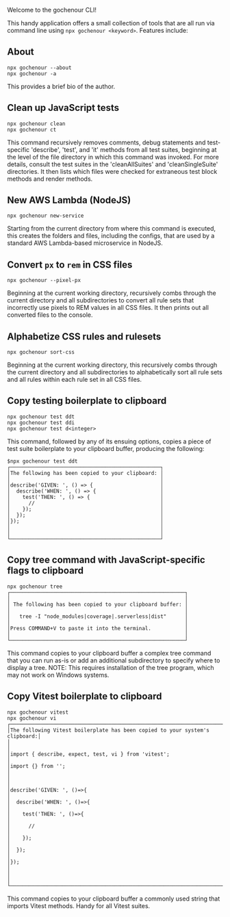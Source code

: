 Welcome to the gochenour CLI!

This handy application offers a small collection of tools that are all run via command line using `npx gochenour <keyword>`. Features include:

## About ##
    npx gochenour --about
    npx gochenour -a

This provides a brief bio of the author.

## Clean up JavaScript tests ##
    npx gochenour clean
    npx gochenour ct

This command recursively removes comments, debug statements and test-specific 'describe', 'test', and 'it' methods from
all test suites, beginning at the level of the file directory in which this command was invoked. For more details,
consult the test suites in the 'cleanAllSuites' and 'cleanSingleSuite' directories. It then lists which files were checked for extraneous test block methods and render methods.

## New AWS Lambda (NodeJS) ##
    npx gochenour new-service                                       

Starting from the current directory from where this command is executed, this creates the folders and files, including
the configs, that are used by a standard AWS Lambda-based microservice in NodeJS.

## Convert `px` to `rem` in CSS files ##
    npx gochenour --pixel-px                                       

Beginning at the current working directory, recursively combs through the current directory and all subdirectories
to convert all rule sets that incorrectly use pixels to REM values in all CSS files. It then prints out all converted files to the console.

## Alphabetize CSS rules and rulesets ##
    npx gochenour sort-css                                          

Beginning at the current working directory, this recursively combs through the current directory and all subdirectories
to alphabetically sort all rule sets and all rules within each rule set in all CSS files.

## Copy testing boilerplate to clipboard ##

    npx gochenour test ddt
    npx gochenour test ddi
    npx gochenour test d<integer>

This command, followed by any of its ensuing options, copies a piece of test suite boilerplate to your clipboard buffer, producing the following:

    $npx gochenour test ddt
    ┌─────────────────────────────────────────────────┐
    │The following has been copied to your clipboard: │
    │                                                 │
    │describe('GIVEN: ', () => {                      │
    │  describe('WHEN: ', () => {                     │
    │    test('THEN: ', () => {                       │
    │      //                                         │
    │    });                                          │
    │  });                                            │
    │});                                              │
    │                                                 │
    │                                                 │
    └─────────────────────────────────────────────────┘

## Copy tree command with JavaScript-specific flags to clipboard ##

    npx gochenour tree   
    ┌─────────────────────────────────────────────────────────┐
    │                                                         │
    │ The following has been copied to your clipboard buffer: │
    │                                                         │
    │   tree -I "node_modules|coverage|.serverless|dist"      │
    │                                                         │
    │Press COMMAND+V to paste it into the terminal.           │
    │                                                         │
    └─────────────────────────────────────────────────────────┘

This command copies to your clipboard buffer a complex tree command that you can run as-is or add an additional
subdirectory to specify where to display a tree. NOTE: This requires installation of the tree program, which may not work on Windows systems.

## Copy Vitest boilerplate to clipboard ##
    npx gochenour vitest                                         
    npx gochenour vi
    ┌────────────────────────────────────────────────────────────────────────────┐
    │The following Vitest boilerplate has been copied to your system's clipboard:│
    │                                                                            │
    │import { describe, expect, test, vi } from 'vitest';                        │
    │import {} from '';                                                          │
    │                                                                            │
    │describe('GIVEN: ', ()=>{                                                   │
    │  describe('WHEN: ', ()=>{                                                  │
    │    test('THEN: ', ()=>{                                                    │
    │      //                                                                    │
    │    });                                                                     │
    │  });                                                                       │
    │});                                                                         │
    │                                                                            │
    └────────────────────────────────────────────────────────────────────────────┘

This command copies to your clipboard buffer a commonly used string that imports Vitest methods. Handy for all Vitest suites.
